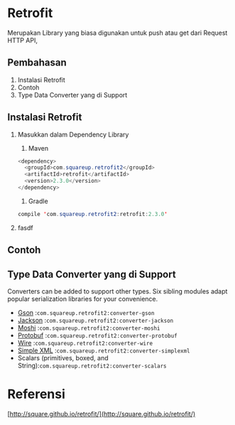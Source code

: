 # Retrofit

Merupakan Library yang biasa digunakan untuk push atau get dari Request HTTP API,

## Pembahasan

1. Instalasi Retrofit 
2. Contoh 
3. Type Data Converter yang di Support

## Instalasi Retrofit

1. Masukkan dalam Dependency Library 
   1. Maven

   ```java
   <dependency>
     <groupId>com.squareup.retrofit2</groupId>
     <artifactId>retrofit</artifactId>
     <version>2.3.0</version>
   </dependency> 
   ```

   1. Gradle 

   ```java
   compile 'com.squareup.retrofit2:retrofit:2.3.0'
   ```
2. fasdf

## Contoh

## Type Data Converter yang di Support

Converters can be added to support other types. Six sibling modules adapt popular serialization libraries for your convenience.

* [Gson](https://github.com/google/gson) :`com.squareup.retrofit2:converter-gson`
* [Jackson](http://wiki.fasterxml.com/JacksonHome) :`com.squareup.retrofit2:converter-jackson`
* [Moshi](https://github.com/square/moshi/) :`com.squareup.retrofit2:converter-moshi`
* [Protobuf](https://developers.google.com/protocol-buffers/) :`com.squareup.retrofit2:converter-protobuf`
* [Wire](https://github.com/square/wire) :`com.squareup.retrofit2:converter-wire`
* [Simple XML](http://simple.sourceforge.net/) :`com.squareup.retrofit2:converter-simplexml`
* Scalars \(primitives, boxed, and String\):`com.squareup.retrofit2:converter-scalars`

# Referensi

[http://square.github.io/retrofit/](http://square.github.io/retrofit/)

